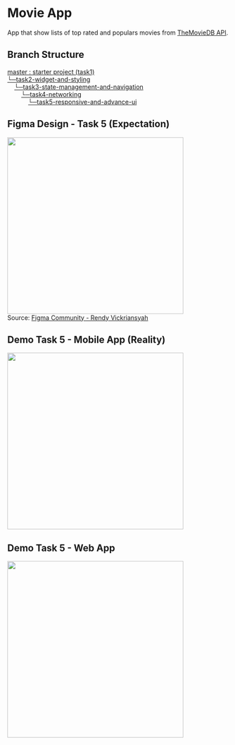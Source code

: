 # Movie App

App that show lists of top rated and populars movies from [TheMovieDB API](https://developers.themoviedb.org/3).

## Branch Structure

[master : starter project (task1)](https://github.com/YLab-Mobile-Dev-Bootcamp/fakhry-tasks/tree/master)\
[└─task2-widget-and-styling](https://github.com/YLab-Mobile-Dev-Bootcamp/fakhry-tasks/tree/task2-widget-and-styling)\
&nbsp;&nbsp;&nbsp;&nbsp;[└─task3-state-management-and-navigation](https://github.com/YLab-Mobile-Dev-Bootcamp/fakhry-tasks/tree/task3-state-mangement-and-navigation)\
&nbsp;&nbsp;&nbsp;&nbsp;&nbsp;&nbsp;&nbsp;&nbsp;[└─task4-networking](https://github.com/YLab-Mobile-Dev-Bootcamp/fakhry-tasks/tree/task4-networking)\
&nbsp;&nbsp;&nbsp;&nbsp;&nbsp;&nbsp;&nbsp;&nbsp;&nbsp;&nbsp;&nbsp;&nbsp;[└─task5-responsive-and-advance-ui](https://github.com/YLab-Mobile-Dev-Bootcamp/fakhry-tasks/tree/task5-responsive-and-advance-ui)

## Figma Design - Task 5 (Expectation)
<img src="https://cdn.discordapp.com/attachments/791866991995650081/879046522958905404/task5-0.png" height=400>\
Source: [Figma Community - Rendy Vickriansyah](https://www.figma.com/community/file/1006119758184707289)

## Demo Task 5 - Mobile App (Reality)
<img src="https://cdn.discordapp.com/attachments/791866991995650081/879046677758099537/task5-2.gif" height=400>

## Demo Task 5 - Web App
<img src="https://cdn.discordapp.com/attachments/791866991995650081/879046663291949076/task5-1.gif" height=400>
